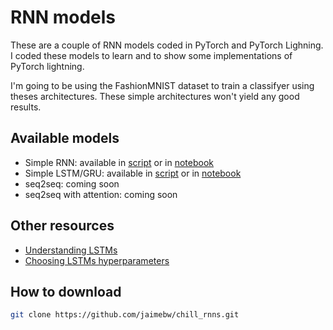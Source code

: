 # RNN models
These are a couple of RNN models coded in PyTorch and PyTorch Lighning. 
I coded these models to learn and to show some implementations of PyTorch lightning.

I'm going to be using the FashionMNIST dataset to train a classifyer using theses architectures. 
These simple architectures won't yield any good results.

## Available models
* Simple RNN: available in [script](models/simple_rnn.py) or in [notebook](notebooks/simple_rnn.ipynb)
* Simple LSTM/GRU: available in [script](models/simple_lstm.py) or in [notebook](notebooks/simple_gru_lstm.ipynb) 
* seq2seq: coming soon
* seq2seq with attention: coming soon
## Other resources
* [Understanding LSTMs](http://colah.github.io/posts/2015-08-Understanding-LSTMs/)
* [Choosing LSTMs hyperparameters](https://arxiv.org/pdf/1508.02774.pdf)
## How to download

```bash
git clone https://github.com/jaimebw/chill_rnns.git
```



